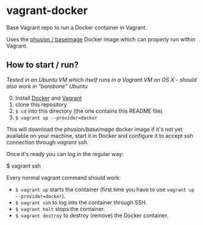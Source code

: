 vagrant-docker
==============

Base Vagrant repo to run a Docker container in Vagrant.

Uses the [phusion / baseimage](https://registry.hub.docker.com/u/phusion/baseimage/)
Docker image which can properly run within Vagrant.

## How to start / run?

*Tested in an Ubuntu VM which itself runs in a Vagrant VM on OS X - should also work
in "barebone" Ubuntu*

0. Install [Docker](https://www.docker.com/) and [Vagrant](https://www.vagrantup.com/)
1. clone this repository
2. `$ cd` into this directory (the one contains this README file)
3. `$ vagrant up --provider=docker`

This will download the *phusion/baseimage* docker image if it's not yet
available on your machine, start it in Docker and
configure it to accept ssh connection through *vagrant ssh*.

Once it's ready you can log in the regular way:

  $ vagrant ssh

Every normal vagrant command should work:

* `$ vagrant up` starts the container (first time you have to use `vagrant up --provider=docker`).
* `$ vagrant ssh` to log into the container through SSH.
* `$ vagrant halt` stops the container.
* `$ vagrant destroy` to destroy (remove) the Docker container.
